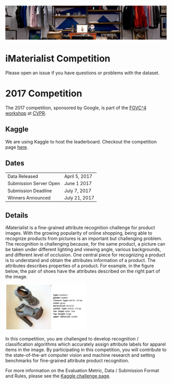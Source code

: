 ![Banner](./assets/banner.png)

# iMaterialist Competition 
Please open an issue if you have questions or problems with the dataset.

# 2017 Competition
The 2017 competition, sponsored by Google, is part of the [FGVC^4 workshop](http://fgvc.org) at [CVPR](http://cvpr2017.thecvf.com/). 

## Kaggle
We are using Kaggle to host the leaderboard. Checkout the competition page [here](https://www.kaggle.com/c/imaterialist-challenge-FGVC2017).

## Dates
|||
|----|---------------|
Data Released|April 5, 2017|
Submission Server Open |June 1 2017|
Submission Deadline|July 7, 2017|
Winners Announced|July 21, 2017|

## Details
iMaterialist is a fine-grained attribute recognition challenge for product images. With the growing popularity of online shopping, being able to recognize products from pictures is an important but challenging problem. The recognition is challenging because, for the same product, a picture can be taken under different lighting and viewing angle, various backgrounds, and different level of occlusion.  One central piece for recognizing a product is to understand and obtain the attributes information of a product. The attributes describes properties of a product. For example, in the figure below, the pair of shoes have the attributes described on the right part of the image.

<p align="left"><img src="./assets/shoe.png" width=50% height=50%/></p>

In this competition, you are challenged to develop recognition / classification algorithms which accurately assign attribute labels for apparel items in the image. By participating in this competition, you will contribute to the state-of-the-art computer vision and machine research and setting benchmarks for fine-grained attribute product recognition.

For more information on the Evaluation Metric, Data / Submission Format and Rules, please see the [Kaggle challenge page](https://www.kaggle.com/c/imaterialist-challenge-FGVC2017).